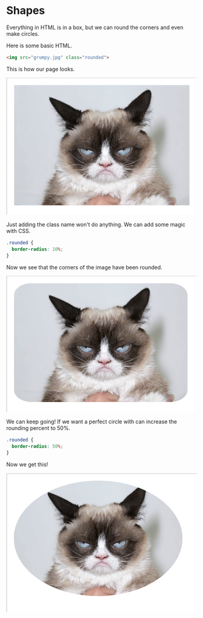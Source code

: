 # Shapes
Everything in HTML is in a box, but we can round the corners and even make circles.

Here is some basic HTML.
```html
<img src="grumpy.jpg" class="rounded">
```
This is how our page looks.

![Cat Image](./media/rounded1.png)

Just adding the class name won't do anything. We can add some magic with CSS.

```css
.rounded {
  border-radius: 10%;
}
```

Now we see that the corners of the image have been rounded.

![Cat Image](./media/rounded2.png)

We can keep going! If we want a perfect circle with can increase the rounding percent to 50%.

```css
.rounded {
  border-radius: 50%;
}
```
 
Now we get this!

![Cat Image](./media/rounded3.png)

